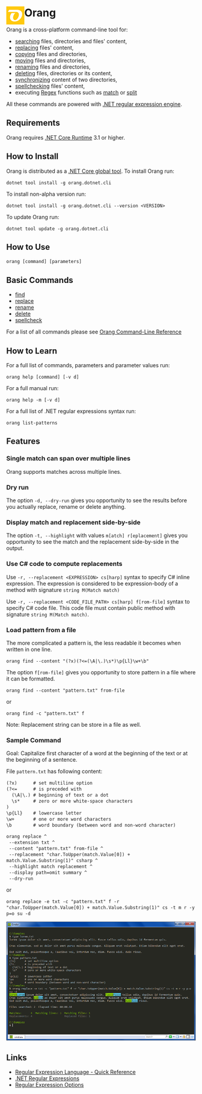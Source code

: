 # Orang <img align="left" src="images/icon48.png">

Orang is a cross-platform command-line tool for:

* [searching](https://josefpihrt.github.io/docs/orang/cli/commands/copy) files, directories and files' content,
* [replacing](https://josefpihrt.github.io/docs/orang/cli/commands/replace) files' content,
* [copying](https://josefpihrt.github.io/docs/orang/cli/commands/copy) files and directories,
* [moving](https://josefpihrt.github.io/docs/orang/cli/commands/move) files and directories,
* [renaming](https://josefpihrt.github.io/docs/orang/cli/commands/rename) files and directories,
* [deleting](https://josefpihrt.github.io/docs/orang/cli/commands/delete) files, directories or its content,
* [synchronizing](https://josefpihrt.github.io/docs/orang/cli/commands/sync) content of two directories,
* [spellchecking](https://josefpihrt.github.io/docs/orang/cli/commands/spellcheck) files' content,
* executing [Regex](https://docs.microsoft.com/cs-cz/dotnet/api/system.text.regularexpressions.regex?view=netcore-3.0) functions such as [match](https://josefpihrt.github.io/docs/orang/cli/commands/match) or [split](https://josefpihrt.github.io/docs/orang/cli/commands/split)

All these commands are powered with [.NET regular expression engine](https://docs.microsoft.com/en-us/dotnet/standard/base-types/regular-expressions).

## Requirements

Orang requires [.NET Core Runtime](https://dotnet.microsoft.com/download/dotnet-core/current/runtime) 3.1 or higher.

## How to Install

Orang is distributed as a [.NET Core global tool](https://docs.microsoft.com/en-us/dotnet/core/tools/global-tools). To install Orang run:

```
dotnet tool install -g orang.dotnet.cli
```

To install non-alpha version run:

```
dotnet tool install -g orang.dotnet.cli --version <VERSION>
```

To update Orang run:

```
dotnet tool update -g orang.dotnet.cli
```

## How to Use

```
orang [command] [parameters]
```

## Basic Commands

* [find](https://josefpihrt.github.io/docs/orang/cli/commands/find)
* [replace](https://josefpihrt.github.io/docs/orang/cli/commands/replace)
* [rename](https://josefpihrt.github.io/docs/orang/cli/commands/rename)
* [delete](https://josefpihrt.github.io/docs/orang/cli/commands/delete)
* [spellcheck](https://josefpihrt.github.io/docs/orang/cli/commands/spellcheck)

For a list of all commands please see [Orang Command-Line Reference](https://josefpihrt.github.io/docs/orang/cli/commands)

## How to Learn

For a full list of commands, parameters and parameter values run:

```
orang help [command] [-v d]
```

For a full manual run:

```
orang help -m [-v d]
```

For a full list of .NET regular expressions syntax run:

```
orang list-patterns
```

## Features

### Single match can span over multiple lines

Orang supports matches across multiple lines.

### Dry run

The option `-d, --dry-run` gives you opportunity to see the results before you actually replace, rename or delete anything.

### Display match and replacement side-by-side

The option `-t, --highlight` with values `m[atch] r[eplacement]` gives you opportunity to see the match and the replacement side-by-side in the output.

### Use C# code to compute replacements

Use `-r, --replacement <EXPRESSION> cs[harp]` syntax to specify C# inline expression.
The expression is considered to be expression-body of a method with signature `string M(Match match)`

Use `-r, --replacement <CODE_FILE_PATH> cs[harp] f[rom-file]` syntax to specify C# code file.
This code file must contain public method with signature `string M(Match match)`.

### Load pattern from a file

The more complicated a pattern is, the less readable it becomes when written in one line.

```
orang find --content "(?x)(?<=(\A|\.)\s*)\p{Ll}\w+\b"
```

The option `f[rom-file]` gives you opportunity to store pattern in a file where it can be formatted.

```
orang find --content "pattern.txt" from-file
```
or
```
orang find -c "pattern.txt" f
```

Note: Replacement string can be store in a file as well.

### Sample Command

Goal: Capitalize first character of a word at the beginning of the text or at the beginning of a sentence.

File `pattern.txt` has following content:

```
(?x)      # set multiline option
(?<=      # is preceded with
  (\A|\.) # beginning of text or a dot
  \s*     # zero or more white-space characters
)
\p{Ll}    # lowercase letter
\w+       # one or more word characters
\b        # word boundary (between word and non-word character)
```

```
orang replace ^
 --extension txt ^
 --content "pattern.txt" from-file ^
 --replacement "char.ToUpper(match.Value[0]) + match.Value.Substring(1)" csharp ^
 --highlight match replacement ^
 --display path=omit summary ^
 --dry-run
```
or
```
orang replace -e txt -c "pattern.txt" f -r "char.ToUpper(match.Value[0]) + match.Value.Substring(1)" cs -t m r -y p=o su -d
```

![Capitalize first character in a sentence](/images/CapitalizeFirstCharInSentence.png)

## Links

* [Regular Expression Language - Quick Reference](https://docs.microsoft.com/en-us/dotnet/standard/base-types/regular-expression-language-quick-reference)
* [.NET Regular Expressions](https://docs.microsoft.com/en-us/dotnet/standard/base-types/regular-expressions)
* [Regular Expression Options](https://docs.microsoft.com/en-us/dotnet/standard/base-types/regular-expression-options)
